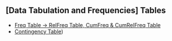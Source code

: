 ## \[Data Tabulation and Frequencies\] Tables
- [Freq Table &#8594; RelFreq Table, CumFreq & CumRelFreq Table](../[SC]-Descriptive-Analytics/[SC]-Data-Tabulation-and-Frequencies/[M]-'X'-Frequency-Tables.md)
- [Contingency Table](../[SC]-Descriptive-Analytics/[SC]-Data-Tabulation-and-Frequencies/[M]-Contingency-Table.md))
